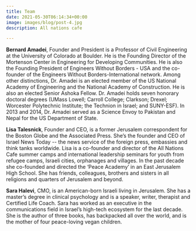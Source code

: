 ```yaml
---
title: Team
date: 2021-05-30T06:14:34+00:00
image: images/blog/post-4.jpg
description: All nations cafe

---
```

**Bernard Amadei**, Founder and President is a Professor of Civil Engineering at the University of Colorado at Boulder. He is the Founding Director of the Mortenson Center in Engineering for Developing Communities. He is also the Founding President of Engineers Without Borders - USA and the co-founder of the Engineers Without Borders-International network. Among other distinctions, Dr. Amadei is an elected member of the US National Academy of Engineering and the National Academy of Construction. He is also an elected Senior Ashoka Fellow. Dr. Amadei holds seven honorary doctoral degrees (UMass Lowell; Carroll College; Clarkson; Drexel; Worcester Polytechnic Institute; the Technion in Israel; and SUNY-ESF). In 2013 and 2014, Dr. Amadei served as a Science Envoy to Pakistan and Nepal for the US Department of State.

**Lisa Talesnick**, Founder and CEO, is a former Jerusalem correspondent for the Boston Globe and the Associated Press. She’s the founder and CEO of Israel News Today -- the news service of the foreign press, embassies and think tanks worldwide. Lisa is a co-founder and director of the All Nations Cafe summer camps and international leadership seminars for youth from refugee camps, Israeli cities, orphanages and villages. In the past decade she co-founded and directed the ‘Peace Academy’ in an East Jerusalem High School. She has friends, colleagues, brothers and sisters in all religions and quarters of Jerusalem and beyond.

**Sara Halevi**, CMO, is an American-born Israeli living in Jerusalem. She has a master’s degree in clinical psychology and is a speaker, writer, therapist and Certified Life Coach. Sara has worked as an executive in the communications field in Israel’s high-tech ecosystem for the last decade. She is the author of three books, has backpacked all over the world, and is the mother of four peace-loving vegan children.